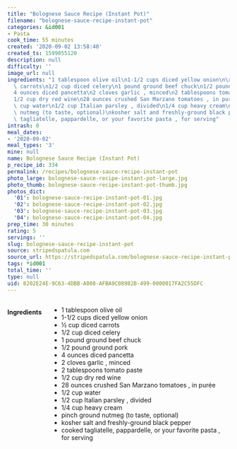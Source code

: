```yaml
---
title: "Bolognese Sauce Recipe (Instant Pot)"
filename: "bolognese-sauce-recipe-instant-pot"
categories: &id001
- Pasta
cook_time: 55 minutes
created: '2020-09-02 13:58:40'
created_ts: 1599055120
description: null
difficulty: ''
image_url: null
ingredients: "1 tablespoon olive oil\n1-1/2 cups diced yellow onion\n\xBD cup diced\
  \ carrots\n1/2 cup diced celery\n1 pound ground beef chuck\n1/2 pound ground pork\n\
  4 ounces diced pancetta\n2 cloves garlic , minced\n2 tablespoons tomato paste\n\
  1/2 cup dry red wine\n28 ounces crushed San Marzano tomatoes , in pur\xE9e\n1/2\
  \ cup water\n1/2 cup Italian parsley , divided\n1/4 cup heavy cream\npinch ground\
  \ nutmeg (to taste, optional)\nkosher salt and freshly-ground black pepper\ncooked\
  \ tagliatelle, pappardelle, or your favorite pasta , for serving"
intrash: 0
meal_dates:
- '2020-09-02'
meal_types: '3'
mine: null
name: Bolognese Sauce Recipe (Instant Pot)
p_recipe_id: 334
permalink: /recipes/bolognese-sauce-recipe-instant-pot
photo_large: bolognese-sauce-recipe-instant-pot-large.jpg
photo_thumb: bolognese-sauce-recipe-instant-pot-thumb.jpg
photos_dict:
  '01': bolognese-sauce-recipe-instant-pot-01.jpg
  '02': bolognese-sauce-recipe-instant-pot-02.jpg
  '03': bolognese-sauce-recipe-instant-pot-03.jpg
  '04': bolognese-sauce-recipe-instant-pot-04.jpg
prep_time: 30 minutes
rating: 5
servings: ''
slug: bolognese-sauce-recipe-instant-pot
source: stripedspatula.com
source_url: https://stripedspatula.com/bolognese-sauce-recipe-instant-pot/
tags: *id001
total_time: ''
type: null
uid: 8202E24E-9C63-4DBB-A008-AFBA9C08982B-499-0000017FA2C55DFC
---
```

<div class="large-8 medium-7 columns" id="writeup">	</div><!-- #writeup -->
</div><!-- #row-one -->
<div class="row" id="row-two">	<div class="medium-4 small-5 columns" id="ingredients"><h4>Ingredients</h4><div class="box box-ingredients content"><ul>
<li>1 tablespoon olive oil</li>
<li>1-1/2 cups diced yellow onion</li>
<li>½ cup diced carrots</li>
<li>1/2 cup diced celery</li>
<li>1 pound ground beef chuck</li>
<li>1/2 pound ground pork</li>
<li>4 ounces diced pancetta</li>
<li>2 cloves garlic , minced</li>
<li>2 tablespoons tomato paste</li>
<li>1/2 cup dry red wine</li>
<li>28 ounces crushed San Marzano tomatoes , in purée</li>
<li>1/2 cup water</li>
<li>1/2 cup Italian parsley , divided</li>
<li>1/4 cup heavy cream</li>
<li>pinch ground nutmeg (to taste, optional)</li>
<li>kosher salt and freshly-ground black pepper</li>
<li>cooked tagliatelle, pappardelle, or your favorite pasta , for serving</li>
</ul>
</div>	</div>	<div class="medium-6 small-7 columns" id="directions">	</div>
